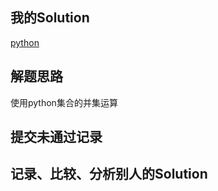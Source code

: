 ## 我的Solution

[python](../349/349_intersection_of_two_arrays.py)

## 解题思路

使用python集合的并集运算

## 提交未通过记录

## 记录、比较、分析别人的Solution

